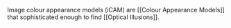Image colour appearance models (iCAM) are [[Colour Appearance Models]] that sophisticated enough to find [[Optical Illusions]].